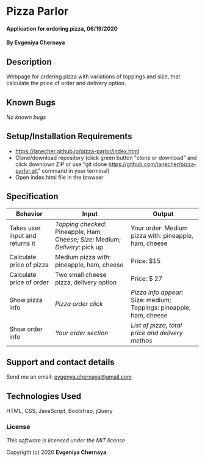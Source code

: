 # Pizza Parlor 

#### Application for ordering pizza, 06/19/2020

#### By **Evgeniya Chernaya**

## Description

Webpage for ordering pizza with variations of toppings and size, that calculate the price of order and delivery option.

## Known Bugs

_No known bugs_

## Setup/Installation Requirements

* https://janecher.github.io/pizza-parlor/index.html
* Clone/download repository (click green button "clone or download" and click downlown ZIP or use "git clone https://github.com/janecher/pizza-parlor.git" command in your terminal)
* Open index.html file in the browser

## Specification

| Behavior | Input | Output|
|----------|-------|-------|
| Takes user input and returns it | _Topping checked:_ Pineapple, Ham, Cheese; _Size_: Medium; _Delivery_: pick up | Your order: Medium pizza with: pineapple, ham, cheese |
| Calculate price of pizza | Medium pizza with: pineapple, ham, cheese | Price: $15 |
| Calculate price of order | Two small cheese pizza, delivery option | Price: $ 27 |
| Show pizza info | _Pizza order click_ | _Pizza info appear:_ Size: medium; Toppings: pineapple, ham, cheese |
| Show order info | _Your order section_ | _List of pizza, total price and delivery methos_ |

## Support and contact details

Send me an email: evgenya.chernaya@gmail.com

## Technologies Used

HTML, CSS, JavaScript, Bootstrap, jQuery

### License

_This software is licensed under the MIT license_

Copyright (c) 2020 **Evgeniya Chernaya**.